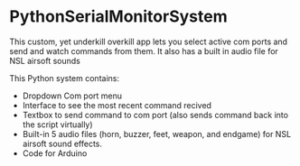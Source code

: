 # PythonSerialMonitorSystem
This custom, yet underkill overkill app lets you select active com ports and send and watch commands from them. It also has a built in audio file for NSL airsoft sounds

This Python system contains:
* Dropdown Com port menu 
* Interface to see the most recent command recived
* Textbox to send command to com port (also sends command back into the script virtually)
* Built-in 5 audio files (horn, buzzer, feet, weapon, and endgame) for NSL airsoft sound effects.
* Code for Arduino
